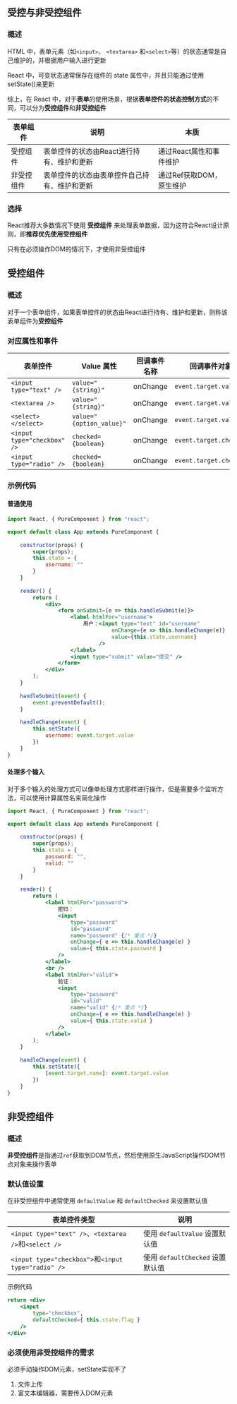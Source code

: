 ## 受控与非受控组件

### 概述

HTML 中，表单元素（如`<input>`、 `<textarea>` 和`<select>`等）的状态通常是自己维护的，并根据用户输入进行更新

React 中，可变状态通常保存在组件的 state 属性中，并且只能通过使用 setState()来更新

综上，在 React 中，对于**表单**的使用场景，根据**表单控件的状态控制方式**的不同，可以分为**受控组件**和**非受控组件**

| 表单组件   | 说明                                         | 本质                     |
| ---------- | -------------------------------------------- | ------------------------ |
| 受控组件   | 表单控件的状态由React进行持有、维护和更新    | 通过React属性和事件维护  |
| 非受控组件 | 表单控件的状态由表单控件自己持有、维护和更新 | 通过Ref获取DOM，原生维护 |

### 选择

React推荐大多数情况下使用 **受控组件** 来处理表单数据，因为这符合React设计原则，即**推荐优先使用受控组件**

只有在必须操作DOM的情况下，才使用非受控组件



## 受控组件

### 概述

对于一个表单组件，如果表单控件的状态由React进行持有、维护和更新，则称该表单组件为**受控组件**

### 对应属性和事件

| 表单控件                    | Value 属性               | 回调事件名称 | 回调事件对象           |
| --------------------------- | ------------------------ | ------------ | ---------------------- |
| `<input type="text" />`     | `value="{string}"`       | onChange     | `event.target.value`   |
| `<textarea />`              | `value="{string}"`       | onChange     | `event.target.value`   |
| `<select></select>`         | `value="{option_value}"` | onChange     | `event.target.value`   |
| `<input type="checkbox" />` | `checked={boolean}`      | onChange     | `event.target.checked` |
| `<input type="radio" />`    | `checked={boolean}`      | onChange     | `event.target.checked` |

### 示例代码

#### 普通使用

```jsx
import React, { PureComponent } from "react";

export default class App extends PureComponent {  
    
    constructor(props) {
        super(props);
        this.state = {
            username: ""
        }
    }
    
    render() {
        return (
        	<div>
                <form onSubmit={e => this.handleSubmit(e)}>
                	<label htmlFor="username">
                    	用户：<input type="text" id="username"
                                 onChange={e => this.handleChange(e)}
                                 value={this.state.username}
                             />
                    </label>
                    <input type="submit" value="提交" />
                </form>
            </div>
        );
    }
    
    handleSubmit(event) {
        event.preventDefault();
    }
    
    handleChange(event) {
        this.setState({
            username: event.target.value
        })
    }
}
```

#### 处理多个输入

对于多个输入的处理方式可以像单处理方式那样进行操作，但是需要多个监听方法，可以使用计算属性名来简化操作

```jsx
import React, { PureComponent } from "react";

export default class App extends PureComponent {  
    
    constructor(props) {
        super(props);
        this.state = {
            password: "",
            valid: ""
        }
    }
    
    render() {
        return (
        	<label htmlFor="password">
                密码：
                <input 
                    type="password"
                    id="password"
                    name="password" {/* 重点 */}
                    onChange={ e => this.handleChange(e) }
                    value={ this.state.password }
                />
            </label>
            <br />
            <label htmlFor="valid">
                验证：
                <input 
                    type="password"
                    id="valid"
                    name="valid" {/* 重点 */}
                    onChange={ e => this.handleChange(e) }
                    value={ this.state.valid }
                />
            </label>
        );
    }
    
    handleChange(event) {
        this.setState({
            [event.target.name]: event.target.value
        })
    }
}
```



## 非受控组件

### 概述

**非受控组件**是指通过`ref`获取到DOM节点，然后使用原生JavaScript操作DOM节点对象来操作表单

### 默认值设置

在非受控组件中通常使用 `defaultValue` 和 `defaultChecked` 来设置默认值

| 表单控件类型                                          | 说明                             |
| ----------------------------------------------------- | -------------------------------- |
| `<input type="text" />`、`<textarea />`和`<select />` | 使用 `defaultValue` 设置默认值   |
| `<input type="checkbox">`和`<input type="radio" />`   | 使用 `defaultChecked` 设置默认值 |

示例代码

```jsx
return <div>
	<input 
        type="checkbox",
        defaultChecked={ this.state.flag }
    />
</div>
```

### 必须使用非受控组件的需求

必须手动操作DOM元素，setState实现不了

1. 文件上传
2. 富文本编辑器，需要传入DOM元素
